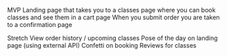 MVP
Landing page that takes you to a classes page where you can book classes and see them in a cart page
When you submit order you are taken to a confirmation page

Stretch
View order history / upcoming classes
Pose of the day on landing page (using external API)
Confetti on booking
Reviews for classes